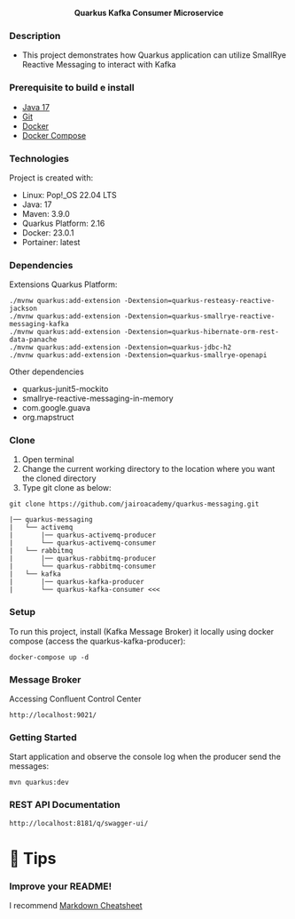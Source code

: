 <p align="center">
    <b>Quarkus Kafka Consumer Microservice</b><br>
</p>


### Description
- This project demonstrates how Quarkus application can utilize SmallRye Reactive Messaging to interact with Kafka

### Prerequisite to build e install 
- [Java 17](https://adoptopenjdk.net/index.html)
- [Git](https://git-scm.com/book/en/v2/Getting-Started-Installing-Git)
- [Docker](https://docs.docker.com/engine/install/)  
- [Docker Compose](https://docs.docker.com/compose/install/)  

### Technologies
Project is created with:
* Linux: Pop!_OS 22.04 LTS
* Java: 17
* Maven: 3.9.0
* Quarkus Platform: 2.16
* Docker: 23.0.1
* Portainer: latest

### Dependencies
Extensions Quarkus Platform:
```shell script
./mvnw quarkus:add-extension -Dextension=quarkus-resteasy-reactive-jackson
./mvnw quarkus:add-extension -Dextension=quarkus-smallrye-reactive-messaging-kafka
./mvnw quarkus:add-extension -Dextension=quarkus-hibernate-orm-rest-data-panache
./mvnw quarkus:add-extension -Dextension=quarkus-jdbc-h2
./mvnw quarkus:add-extension -Dextension=quarkus-smallrye-openapi
```

Other dependencies
* quarkus-junit5-mockito
* smallrye-reactive-messaging-in-memory
* com.google.guava
* org.mapstruct

### Clone 
1. Open terminal
2. Change the current working directory to the location where you want the cloned directory
3. Type git clone as below:
```shell script
git clone https://github.com/jairoacademy/quarkus-messaging.git
```
```
|── quarkus-messaging
|   └── activemq
|       |── quarkus-activemq-producer 
|       └── quarkus-activemq-consumer 
|   └── rabbitmq
|       |── quarkus-rabbitmq-producer
|       └── quarkus-rabbitmq-consumer
|   └── kafka
|       |── quarkus-kafka-producer
|       └── quarkus-kafka-consumer <<<
```
### Setup
To run this project, install (Kafka Message Broker) it locally using docker compose (access the quarkus-kafka-producer):
```shell script
docker-compose up -d
```

### Message Broker
Accessing Confluent Control Center
```
http://localhost:9021/
```

### Getting Started
Start application and observe the console log when the producer send the messages:
```shell script
mvn quarkus:dev
```

### REST API Documentation
```
http://localhost:8181/q/swagger-ui/
```

# 🚀 Tips 
### Improve your README!
I recommend [Markdown Cheatsheet](https://github.com/adam-p/markdown-here/wiki/Markdown-Cheatsheet)
